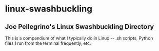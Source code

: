 # linux-swashbuckling

## Joe Pellegrino's Linux Swashbuckling Directory

This is a compendium of what I typically do in Linux -- .sh scripts, Python files I run from the terminal frequently, etc.
